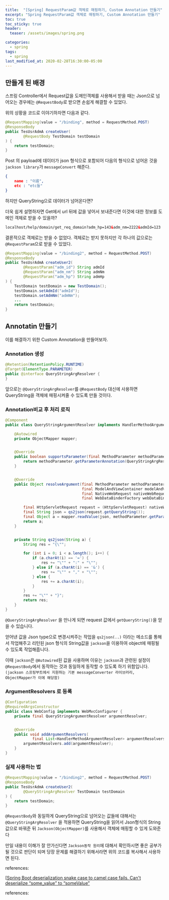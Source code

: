 ```yaml
---
title:  "[Spring] RequestParam값 객체로 매핑하기, Custom Annotation 만들기"
excerpt: "Spring RequestParam값 객체로 매핑하기, Custom Annotation 만들기"
toc: true
toc_sticky: true
header:
  teaser: /assets/images/spring.png

categories:
  - spring
tags:
  - spring
last_modified_at: 2020-02-28T16:30:00-05:00
---
```




## 만들게 된 배경

스프링 Controller에서 Request값을 도메인객체를 사용해서 받을 때는 Json으로 넘어오는 경우에는 `@RequestBody`로 받으면 손쉽게 해결할 수 있었다. 

위의 상황을 코드로 이야기하자면 다음과 같다. 

```java
@RequestMapping(value = "/binding", method = RequestMethod.POST)
@ResponseBody
public TesUsrAdmA createUser(
        @RequestBody TestDomain testDomain
) {
    return testDomain;
}
```

Post 의 payload에 데이터가 json 형식으로 포함되어 다음의 형식으로 넘어온 것을 `jackson library`가 `messageConvert` 해준다.

```json
{
    name : "이름",
    etc : "etc들"
}
```

하지만 QueryString으로 데이터가 넘어온다면? 

더욱 쉽게 설명하자면 Get에서 url 뒤에 값을 넣어서 보내준다면 이것에 대한 정보를 도메인 객체로 받을 수 있을까?

```html
localhost/help/domain/get_req_domain?adm_hp=143&adm_nm=2222&admId=123
```

결론적으로 객체로는 받을 수 없었다. 객체로는 받지 못하지만 각 하나의 값으로는 `@RequestParam`으로 받을 수 있었다.

```java
@RequestMapping(value = "/binding2", method = RequestMethod.POST)
@ResponseBody
public TesUsrAdmA createUser2(
        @RequestParam("adm_id") String admId
        @RequestParam("adm_nm") String admNm
        @RequestParam("adm_hp") String admHp
) {
    TestDomain testDomain = new TestDomain();
    testDomain.setAdmId("admId");
    testDomain.setAdmNm("admNm");
    ...
    return testDomain;
}
```



## Annotatin 만들기

이를 해결하기 위한 Custom Annotation을 만들어보자.

### Annotation 생성

```java
@Retention(RetentionPolicy.RUNTIME)
@Target(ElementType.PARAMETER)
public @interface QueryStringArgResolver {
}
```

앞으로는 `@QueryStringArgResolver`를 `@RequestBody` 대신에 사용하면 QueryString을 객체에 매핑시켜줄 수 있도록 만들 것이다.

### Annotation비교 후 처리 로직

```java
@Component
public class QueryStringArgumentResolver implements HandlerMethodArgumentResolver {

    @Autowired
    private ObjectMapper mapper;


    @Override
    public boolean supportsParameter(final MethodParameter methodParameter) {
        return methodParameter.getParameterAnnotation(QueryStringArgResolver.class) != null;
    }


    @Override
    public Object resolveArgument(final MethodParameter methodParameter,
                                  final ModelAndViewContainer modelAndViewContainer,
                                  final NativeWebRequest nativeWebRequest,
                                  final WebDataBinderFactory webDataBinderFactory) throws Exception {

        final HttpServletRequest request = (HttpServletRequest) nativeWebRequest.getNativeRequest();
        final String json = qs2json(request.getQueryString());
        final Object a = mapper.readValue(json, methodParameter.getParameterType());
        return a;
    }


    private String qs2json(String a) {
        String res = "{\"";

        for (int i = 0; i < a.length(); i++) {
            if (a.charAt(i) == '=') {
                res += "\"" + ":" + "\"";
            } else if (a.charAt(i) == '&') {
                res += "\"" + "," + "\"";
            } else {
                res += a.charAt(i);
            }
        }
        res += "\"" + "}";
        return res;
    }
}
```

`@QueryStringArgResolver` 을 만나게 되면 request 값에서 `getQueryString()`을 얻을 수 있습니다.

얻어낸 값을 Json type으로 변경시켜주는 작업을 `qs2json(..)` 이라는 메소드를 통해서 작업해주고 리턴된 json 형식의 String값을 `jackson`을 이용하여 object에 매핑될 수 있도록 작업해줍니다.

이때 `jackson`은 `@Autowired`된 값을 사용하며 이유는 `jackson`과 관련된 설정이 `@RequestBody`에서 동작하는 것과 동일하게 동작할 수 있도록 하기 위함입니다. `(jackson 스프링부트에서 지원하는 기본 messageConverter 라이브러리, ObjectMapper가 이에 해당함)`

### ArgumentResolvers 로 등록

```java
@Configuration
@RequiredArgsConstructor
public class WebConfig implements WebMvcConfigurer {
    private final QueryStringArgumentResolver argumentResolver;


    @Override
    public void addArgumentResolvers(
            final List<HandlerMethodArgumentResolver> argumentResolvers) {
        argumentResolvers.add(argumentResolver);
    }
}
```



### 실제 사용하는 법

```java
@RequestMapping(value = "/binding2", method = RequestMethod.POST)
@ResponseBody
public TesUsrAdmA createUser2(
        @QueryStringArgResolver TestDomain testDomain
) {
    return testDomain;
}
```

`@RequestBody`와 동일하게 QueryString으로 넘어오는 값들에 대해서는 `@QueryStringArgResolver` 을 적용하면 QueryString을 읽어서 Json형식의 String 값으로 바꿔준 뒤 `Jackson(ObjectMapper)`를 사용해서 객체에 매핑할 수 있게 도와준다

만일 내용이 이해가 잘 안가신다면 `Jackson동작 원리`에 대해서 확인하시면 좋은 공부가 될 것으로 판단이 되며 당장 문제를 해결하기 위해서라면 위의 코드를 복사해서 사용하면 된다.



references:

[[Spring Boot deserialization snake case to camel case fails. Can't deserialize “some_value” to “someValue”](https://stackoverflow.com/questions/55203735/spring-boot-deserialization-snake-case-to-camel-case-fails-cant-deserialize-s/55204091#55204091)









references:

